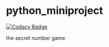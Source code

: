 # python_miniproject

[![Codacy Badge](https://api.codacy.com/project/badge/Grade/280700b7bf4d4f9e8f0060aee41b3f46)](https://app.codacy.com/gh/257546/python_miniproject?utm_source=github.com&utm_medium=referral&utm_content=257546/python_miniproject&utm_campaign=Badge_Grade_Settings)

the secret number game
